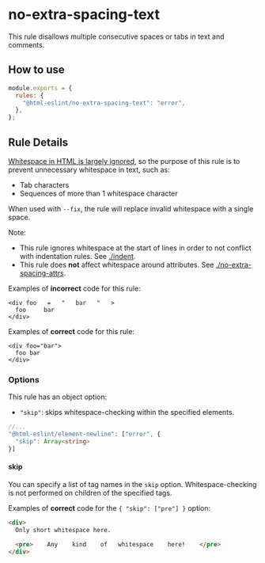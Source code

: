 # no-extra-spacing-text

This rule disallows multiple consecutive spaces or tabs in text and comments.

## How to use

```js,.eslintrc.js
module.exports = {
  rules: {
    "@html-eslint/no-extra-spacing-text": "error",
  },
};
```

## Rule Details

[Whitespace in HTML is largely ignored](https://developer.mozilla.org/en-US/docs/Web/API/Document_Object_Model/Whitespace), so the purpose of this rule is to prevent unnecessary whitespace in text, such as:

- Tab characters
- Sequences of more than 1 whitespace character

When used with `--fix`, the rule will replace invalid whitespace with a single space.

Note:

- This rule ignores whitespace at the start of lines in order to not conflict with indentation rules. See [./indent](@html-eslint/indent).
- This rule does **not** affect whitespace around attributes. See [./no-extra-spacing-attrs](@html-eslint/no-extra-spacing-attrs).

Examples of **incorrect** code for this rule:

```html,incorrect
<div foo   =   "   bar   "   >
  foo     bar
</div>
```

Examples of **correct** code for this rule:

```html,correct
<div foo="bar">
  foo bar
</div>
```

### Options

This rule has an object option:

- `"skip"`: skips whitespace-checking within the specified elements.

```ts
//...
"@html-eslint/element-newline": ["error", {
  "skip": Array<string>
}]
```

#### skip

You can specify a list of tag names in the `skip` option.
Whitespace-checking is not performed on children of the specified tags.

Examples of **correct** code for the `{ "skip": ["pre"] }` option:

<!-- prettier-ignore -->
```html
<div>
  Only short whitespace here.

  <pre>    Any    kind    of   whitespace    here!    </pre>
</div>
```
